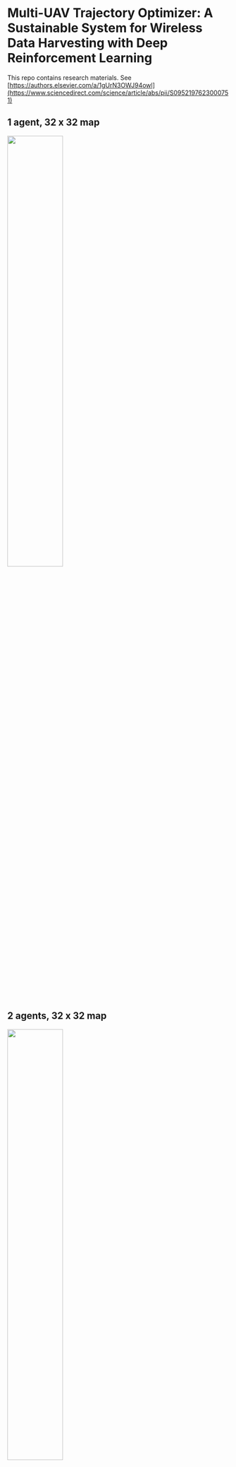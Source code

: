 # Multi-UAV Trajectory Optimizer: A Sustainable System for Wireless Data Harvesting with Deep Reinforcement Learning
This repo contains research materials.
See [https://authors.elsevier.com/a/1gUrN3OWJ94owl](https://www.sciencedirect.com/science/article/abs/pii/S0952197623000751)

## 1 agent, 32 x 32 map
<img width="50%" src="https://user-images.githubusercontent.com/71582651/209935533-7d6b4db4-0f3c-4d94-908e-55c08c86a521.gif"/>

## 2 agents, 32 x 32 map
<img width="50%" src="https://user-images.githubusercontent.com/71582651/209935706-a7623caf-7fd0-46b1-8ec2-46a24df2f141.gif"/>

## 3 agents, 32 x 32 map
<img width="50%" src="https://user-images.githubusercontent.com/71582651/209935742-a489563f-f87b-4bbc-98d8-019a89b0c42c.gif"/>

## 1 agent, 100 x 100 map
<img width="50%" src="https://user-images.githubusercontent.com/71582651/210050267-e104e0e4-6f27-4220-848c-ad8e75c97ef0.gif"/>

## 2 agent, 100 x 100 map
<img width="50%" src="https://user-images.githubusercontent.com/71582651/210050356-e6a52c56-180b-4cdc-8863-76f83fdf6fc4.gif"/>

## 3 agents, 100 x 100 map
<img width="50%" src="https://user-images.githubusercontent.com/71582651/210050401-517abfee-14d8-458d-986e-9b86360f4d4c.gif"/>

## 2 agents, 100 x 100 map, a center start and charging zone
<img width="50%" src="https://user-images.githubusercontent.com/71582651/210232611-7f324af7-0915-4eb8-a59d-e3b5e785ebc9.gif"/>

## 3 agents, 100 x 100 map, a center start and charging zone
<img width="50%" src="https://user-images.githubusercontent.com/71582651/210232645-6d87e4ce-cc36-44f1-9092-1a6c8552483f.gif"/>
